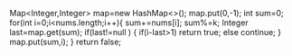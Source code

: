 Map<Integer,Integer> map=new HashMap<>();
map.put(0,-1);
int sum=0;
for(int i=0;i<nums.length;i++){
sum+=nums[i];
sum%=k;
Integer last=map.get(sum);
if(last!=null ) {
if(i-last>1)
return true;
else continue;
}
map.put(sum,i);
}
return false;